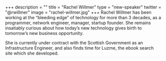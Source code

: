 +++
description = ""
title = "Rachel Willmer"
type = "new-speaker"
twitter = "@rwillmer"
image = "rachel-willmer.jpg"
+++
Rachel Willmer has been working at the “bleeding edge” of technology for more than 3 decades, as a programmer, network engineer, manager, startup founder. She remains insatiably curious about how today’s new technology gives birth to tomorrow’s new business opportunity.

She is currently under contract with the Scottish Government as an Infrastructure Engineer, and also finds time for Luzme, the ebook search site which she developed.